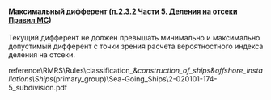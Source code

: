 #### Максимальный дифферент ([п.2.3.2 Части 5. Деления на отсеки Правил МС](/reference/RMRS/Rules/classification_&_construction_of_ships_&_offshore_installations/Ships_(primary_group)/Sea-Going_Ships/2-020101-174-5_subdivision.pdf#page=17))
Текущий дифферент не должен превышать минимально и максимально допустимый дифферент с точки зрения расчета вероятностного индекса деления на отсеки.

reference\RMRS\Rules\classification_&_construction_of_ships_&_offshore_installations\Ships_(primary_group)\Sea-Going_Ships\2-020101-174-5_subdivision.pdf